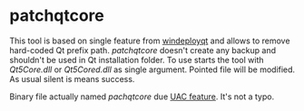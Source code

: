 # patchqtcore

This tool is based on single feature from [windeployqt](http://doc.qt.io/qt-5/windows-deployment.html) and allows to remove hard-coded Qt prefix path. *patchqtcore* doesn't create any backup and shouldn't be used in Qt installation folder. To use starts the tool with *Qt5Core.dll* or *Qt5Cored.dll* as single argument. Pointed file will be modified. As usual silent is means success.

Binary file actually named *pachqtcore* due [UAC feature](https://answers.microsoft.com/en-us/windows/forum/windows_7-security/uac-prompts-on-any-program-with-the-word-patch-or/c5359497-d16e-43c6-99f2-db3d8eecc9c0). It's not a typo.
